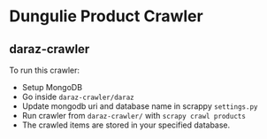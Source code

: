 # Dungulie Product Crawler

## daraz-crawler
To run this crawler:

- Setup MongoDB
- Go inside `daraz-crawler/daraz`
- Update mongodb uri and database name in scrappy `settings.py`
- Run crawler from `daraz-crawler/` with `scrapy crawl products`
- The crawled items are stored in your specified database.

